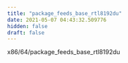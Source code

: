 ```yaml
---
title: "package_feeds_base_rtl8192du"
date: 2021-05-07 04:43:32.509776
hidden: false
draft: false
---
```


x86/64/package_feeds_base_rtl8192du

